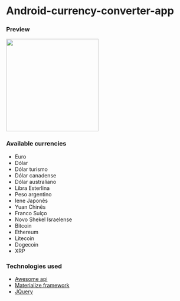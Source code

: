 # Android-currency-converter-app

<h3>Preview</h3>
<img src="https://user-images.githubusercontent.com/53026536/118933839-0e9a0900-b920-11eb-9e7f-5b592b9e15bf.png" width="250"></img>

<h3>Available currencies</h3>
<ul>
  <li>Euro</li>
  <li>Dólar</li>
  <li>Dólar turismo</li>
  <li>Dólar canadense</li>
  <li>Dólar australiano</li>
  <li>Libra Esterlina</li>
  <li>Peso argentino</li>
  <li>Iene Japonês</li>
  <li>Yuan Chinês</li>
  <li>Franco Suíço</li>
  <li>Novo Shekel Israelense</li>
  <li>Bitcoin</li>
  <li>Ethereum</li>
  <li>Litecoin</li>
  <li>Dogecoin</li>
  <li>XRP</li>
</ul>

<h3>Technologies used</h3>
<ul>
  <li><a href="https://docs.awesomeapi.com.br/api-de-moedas">Awesome api</a></li>
  <li><a href="https://materializecss.com/">Materialize framework</a></li>
  <li><a href="https://jquery.com/">JQuery</a></li>
</ul>
